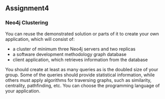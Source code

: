 ## Assignment4

### Neo4j Clustering

You can reuse the demonstrated solution or parts of it to create your own application,
which will consist of:

- a cluster of minimum three Neo4j servers and two replicas
- a software development methodology graph database
- client application, which retrieves information from the database

You should create at least as many queries as is the doubled size of your group. Some of the
queries should provide statistical information, while others must apply algorithms for
traversing graphs, such as similarity, centrality, pathfinding, etc.
You can choose the programming language of your application.
 
